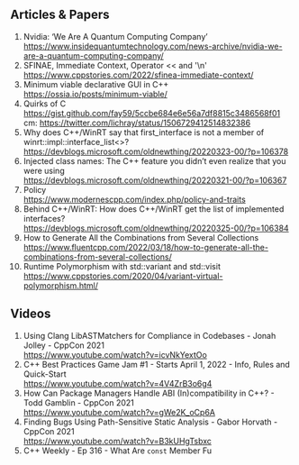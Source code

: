 ## Articles & Papers
1. Nvidia: ‘We Are A Quantum Computing Company’  
    https://www.insidequantumtechnology.com/news-archive/nvidia-we-are-a-quantum-computing-company/
2. SFINAE, Immediate Context, Operator << and '\n'  
    https://www.cppstories.com/2022/sfinea-immediate-context/
3. Minimum viable declarative GUI in C++  
    https://ossia.io/posts/minimum-viable/
4. Quirks of C
    https://gist.github.com/fay59/5ccbe684e6e56a7df8815c3486568f01
    cm: https://twitter.com/lichray/status/1506729412514832386
5. Why does C++/WinRT say that first_interface is not a member of winrt::impl::interface_list<>?  
    https://devblogs.microsoft.com/oldnewthing/20220323-00/?p=106378
6. Injected class names: The C++ feature you didn’t even realize that you were using  
    https://devblogs.microsoft.com/oldnewthing/20220321-00/?p=106367
7. Policy  
    https://www.modernescpp.com/index.php/policy-and-traits
8. Behind C++/WinRT: How does C++/WinRT get the list of implemented interfaces?  
    https://devblogs.microsoft.com/oldnewthing/20220325-00/?p=106384
9. How to Generate All the Combinations from Several Collections  
    https://www.fluentcpp.com/2022/03/18/how-to-generate-all-the-combinations-from-several-collections/
10. Runtime Polymorphism with std::variant and std::visit  
    https://www.cppstories.com/2020/04/variant-virtual-polymorphism.html/



## Videos
1. Using Clang LibASTMatchers for Compliance in Codebases - Jonah Jolley - CppCon 2021  
    https://www.youtube.com/watch?v=icvNkYextOo
2. C++ Best Practices Game Jam #1 - Starts April 1, 2022 - Info, Rules and Quick-Start  
    https://www.youtube.com/watch?v=4V4ZrB3o6g4
3. How Can Package Managers Handle ABI (In)compatibility in C++? - Todd Gamblin - CppCon 2021  
    https://www.youtube.com/watch?v=gWe2K_oCp6A
4. Finding Bugs Using Path-Sensitive Static Analysis - Gabor Horvath - CppCon 2021  
    https://www.youtube.com/watch?v=B3kUHgTsbxc
5. C++ Weekly - Ep 316 - What Are `const` Member Fu